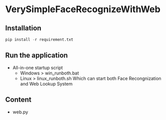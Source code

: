 # VerySimpleFaceRecognizeWithWeb

## Installation

```python
pip install -r requirement.txt
```

## Run the application
 - All-in-one startup script
   - Windows > win_runboth.bat
   - Linux > linux_runboth.sh
Which can start both Face Recongnization and Web Lookup System

## Content
- web.py
